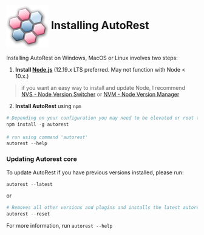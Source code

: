 # <img align="center" src="./images/logo.png">  Installing AutoRest

Installing AutoRest on Windows, MacOS or Linux involves two steps:

1. __Install [Node.js](https://nodejs.org/en/)__ (12.19.x LTS preferred. May not function with Node < 10.x.) 
> if you want an easy way to install and update Node, I recommend [NVS - Node Version Switcher](./nodejs/installing-via-nvs.md) or [NVM - Node Version Manager](./nodejs/installing-via-nvm.md)


2. __Install AutoRest__ using `npm`

  ``` powershell
  # Depending on your configuration you may need to be elevated or root to run this. (on OSX/Linux use 'sudo' )
  npm install -g autorest

  # run using command 'autorest'
  autorest --help
  ```

### Updating Autorest core 
  To update AutoRest if you have previous versions installed, please run:
    
  ``` powershell
  autorest --latest
  ``` 
or 
  ```powershell
  # Removes all other versions and plugins and installs the latest autorest-core
  autorest --reset
  ```
  For more information, run  `autorest --help`
